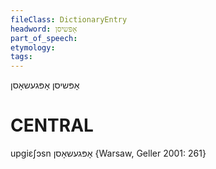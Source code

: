 ```yaml
---
fileClass: DictionaryEntry
headword: אָפּשיסן
part_of_speech: 
etymology: 
tags: 
---
```

אָפּשיסן
אָפּגעשאָסן

CENTRAL
========

upgiɛʃɔsn אָפּגעשאָסן {Warsaw, Geller 2001: 261}